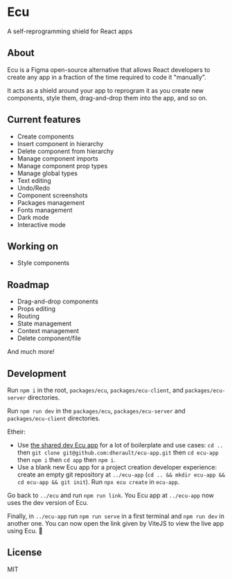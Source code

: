 # Ecu

A self-reprogramming shield for React apps

## About

Ecu is a Figma open-source alternative that allows React developers to create any app in a fraction of the time required to code it "manually".

It acts as a shield around your app to reprogram it as you create new components, style them, drag-and-drop them into the app, and so on.

## Current features

- Create components
- Insert component in hierarchy
- Delete component from hierarchy
- Manage component imports
- Manage component prop types
- Manage global types
- Text editing
- Undo/Redo
- Component screenshots
- Packages management
- Fonts management
- Dark mode
- Interactive mode

## Working on

- Style components

## Roadmap

- Drag-and-drop components
- Props editing
- Routing
- State management
- Context management
- Delete component/file

And much more!

## Development

Run `npm i` in the root, `packages/ecu`, `packages/ecu-client`, and `packages/ecu-server` directories.

Run `npm run dev` in the `packages/ecu`, `packages/ecu-server` and `packages/ecu-client` directories.

Etheir:
- Use [the shared dev Ecu app](https://github.com/dherault/ecu-app) for a lot of boilerplate and use cases: `cd ..` then `git clone git@github.com:dherault/ecu-app.git` then `cd ecu-app` then `npm i` then `cd app` then `npm i`.
- Use a blank new Ecu app for a project creation developer experience: create an empty git repository at `../ecu-app` (`cd .. && mkdir ecu-app && cd ecu-app && git init`). Run `npx ecu create` in `ecu-app`.

Go back to `../ecu` and run `npm run link`. You Ecu app at `../ecu-app` now uses the dev version of Ecu.

Finally, in `../ecu-app` run `npm run serve` in a first terminal and `npm run dev` in another one. You can now open the link given by ViteJS to view the live app using Ecu. :tada:

## License

MIT
